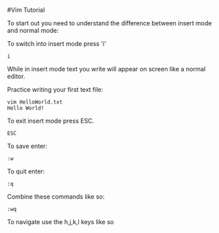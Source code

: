 #Vim Tutorial

To start out you need to understand the difference between insert mode and normal mode:

To switch into insert mode press 'i'

    i

While in insert mode text you write will appear on screen like a normal editor.

Practice writing your first text file:

    vim HelloWorld.txt
    Hello World!
    
To exit insert mode press ESC.
    
    ESC
    
To save enter:

    :w
    
To quit enter:

    :q
    
Combine these commands like so:

    :wq
    
To navigate use the h,j,k,l keys like so

  
